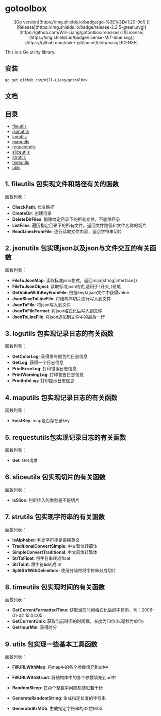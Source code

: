 # gotoolbox

<div align=center>
    ![Go version](https://img.shields.io/badge/go-%3E%3Dv1.20-9cf)
    [![Release](https://img.shields.io/badge/release-2.2.5-green.svg)](https://github.com/Will-Liang/gotoolbox/releases)
    [![License](https://img.shields.io/badge/license-MIT-blue.svg)](https://github.com/duke-git/lancet/blob/main/LICENSE)
</div>




This is a Go utility library.



## 安装

```
go get github.com/Will-Liang/gotoolbox
```



## 文档

### <h2 id="index">目录</h2>

- [fileutils](#fileutils)
- [jsonutils](#jsonutils)
- [logutils](#logutils)
- [maputils](#maputils)
- [requestutils](#requestutils)
- [sliceutils](#sliceutils)
- [strutils](#strutils)
- [timeutils](#timeutils)
- [utils](#utils)

### <h2 id="fileutils">1. fileutils 包实现文件和路径有关的函数</h2>


函数列表：

- **CheckPath**: 检查路径
- **CreateDir**: 创建目录
- **DeleteDirFiles**: 删除给定目录下的所有文件，不删除目录
- **ListFiles**: 遍历指定目录下的所有文件，返回文件路径和文件名称的切片
- **ReadLinesFromFile**: 逐行读取文件内容，返回字符串切片

### <h2 id="jsonutils">2. jsonutils 包实现json以及json与文件交互的有关函数</h2>


函数列表：

- **FileToJsonMap**: 读取标准json格式，返回map[string]interface{}
- **FileToJsonObject**: 读取标准josn格式,适用于`[`开头,`]`结尾
- **GetValueWithKeyFromFile**: 根据key从json文件中获得value
- **JsonSliceToLineFile**: 将结构体切片逐行写入到文件
- **JsonToFile**: 将json写入到文件
- **JsonToFileFormat**: 将json格式化后写入到文件
- **JsonToLineFile**: 将json追加到文件中的最后一行

### <h2 id="logutils">3. logutils 包实现记录日志的有关函数</h2>



函数列表：

- **GetColorLog**: 获得带有颜色的日志信息
- **GetLog**: 获得一个日志信息
- **PrintErrorLog**: 打印错误日志信息
- **PrintWarningLog**: 打印警告日志信息
- **PrintInfoLog**: 打印提示日志信息
### <h2 id="maputils">4. maputils 包实现记录日志的有关函数</h2>



函数列表：

- **ExistKey**: map是否存在该key



### <h2 id="requestutils">5. requestutils包实现记录日志的有关函数</h2>



函数列表：

- **Get**: Get请求

### <h2 id="sliceutils">6. sliceutils 包实现切片的有关函数</h2>



函数列表：

- **IsSlice**: 判断传入的类型是不是切片

### <h2 id="strutils">7. strutils 包实现字符串的有关函数</h2>



函数列表：

- **IsAlphabet**: 判断字符串是否纯英文
- **TraditionalConvertSimple**: 中文繁体转简体
- **SimpleConvertTraditional**: 中文简体转繁体
- **StrToFloat**: 将字符串转成float
- **StrToInt**: 将字符串转成Int
- **SplitStrWithDelimiters**: 使用分隔符将字符串分成切片

### <h2 id="timeutils">8. timeutils 包实现时间的有关函数</h2>



函数列表：

- **GetCurrentFormattedTime**: 获取当前时间格式化后的字符串，例：2006-01-02 15:04:05
- **GetCurrentUnix**: 获取当前时间的时间戳，长度为13位(以毫秒为单位)
- **GetHourMin**: 获得时分


### <h2 id="utils">9. utils 包实现一些基本工具函数</h2>



函数列表：

- **FillURLWithMap**: 将map中的各个参数填充到url中
- **FillURLWithStruct**: 将结构体中的各个参数填充到url中
- **RandomSleep**: 在两个整数中间随机随眠若干秒

- **GenerateRandomString**: 生成指定长度的字符串
- **GenerateStrMD5**: 生成指定字符串的32位MD5








